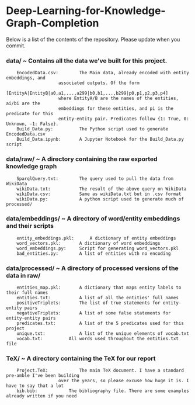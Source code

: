 # Deep-Learning-for-Knowledge-Graph-Completion


Below is a list of the contents of the repository. Please update when you commit.
###  data/ ~ Contains all the data we've built for this project. 
		EncodedData.csv:		The Main data, already encoded with entity embeddings, and 
						associated outputs. Of the form 
						[EntityA|EntityB|a0,a1,...,a299|b0,b1,...,b299|p0,p1,p2,p3,p4]
						where EntityA/B are the names of the entities, ai/bi are the 
						embeddings for these entities, and pi is the predicate for this
						entity-entity pair. Predicates follow {1: True, 0: Unknown, -1: False}.
		Build_Data.py:	  		The Python script used to generate EncodedData.csv
		Build_Data.ipynb: 		A Jupyter Notebook for the Build_Data.py script

###		data/raw/ ~ A directory containing the raw exported knowledge graph
		SparqlQuery.txt:		The query used to pull the data from WikiData
		wikiData.txt:			The result of the above query on WikiData
		wikiData.csv:			Same as wikiData.txt but in .csv format
		wikiData.py:			A python script used to generate much of processed/

### 	data/embeddings/ ~ A directory of word/entity embeddings and their scripts
		entity_embeddings.pkl:  	A dictionary of entity embeddings
		word_vectors.pkl:		A dictionary of word embeddings
		word_embeddings.py:		Script for generating word_vectors.pkl
		bad_entities.py:		A list of entities with no encoding 

###		data/processed/ ~ A directory of processed versions of the data in raw/
		entities_map.pkl:		A dictionary that maps entity labels to their full names
		entities.txt:			A list of all the entities' full names
		positiveTriplets: 		The list of true statements for entity-entity pairs
		negativeTriplets:		A list of some false statements for entity-entity pairs
		predicates.txt: 		A list of the 5 predicates used for this project
		unique.txt: 			A list of the unique elements of vocab.txt
		vocab.txt: 			All words used throughout the entities.txt file

### 	TeX/ ~ A directory containing the TeX for our report
		Project.TeX:  			The main TeX document. I have a standard pre-amble I've been building 
						over the years, so please excuse how huge it is. I have to say that a lot
		bib.bib:			The bibliography file. There are some examples already written if you need


